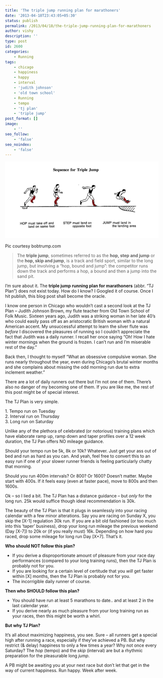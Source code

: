 ```yaml
---
title: 'The triple jump running plan for marathoners'
date: '2013-04-18T23:43:05+05:30'
status: publish
permalink: /2013/04/18/the-triple-jump-running-plan-for-marathoners
author: vishy
description: ''
type: post
id: 2600
categories: 
    - Running
tags:
    - chicago
    - happiness
    - happy
    - interval
    - 'judith johnson'
    - 'old town school'
    - Running
    - tempo
    - 'tj plan'
    - 'triple jump'
post_format: []
image:
    - ''
seo_follow:
    - 'false'
seo_noindex:
    - 'false'
---
```

> <figure aria-describedby="caption-attachment-2630" class="wp-caption alignleft" id="attachment_2630" style="width: 300px">

[![Pic courtesy bobtrump.com](../../../../uploads/2013/04/Triple_jump_bobtrump_com.jpg)](http://www.ulaar.com/wp-content/uploads/2013/04/Triple_jump_bobtrump_com.jpg)<figcaption class="wp-caption-text" id="caption-attachment-2630">Pic courtesy bobtrump.com</figcaption></figure>
> 
> The **triple jump**, sometimes referred to as the **hop, step and jump** or the **hop, skip and jump**, is a track and field sport, similar to the long jump, but involving a “hop, bound and jump”: the competitor runs down the track and performs a hop, a bound and then a jump into the sand pit.

I’m sure about it. The **triple jump running plan for marathoners** (abbr. “TJ Plan”) does not exist today. How do I know? I Googled it of course. Once I hit publish, this blog post shall become the oracle.

I know one person in Chicago who wouldn’t cast a second look at the TJ Plan – Judith Johnson Brown, my flute teacher from Old Town School of Folk Music. Sixteen years ago, Judith was a striking woman in her late 40’s who could easily pass off as an aristocratic British woman with a natural American accent. My unsuccessful attempt to learn the silver flute was *before* I discovered the pleasures of running so I couldn’t appreciate the fact that Judith was a daily runner. I recall her once saying “Oh! How I hate winter mornings when the ground is frozen. I can’t run and I’m miserable rest of the day.”

Back then, I thought to myself “What an obsessive compulsive woman. She runs nearly throughout the year, even during Chicago’s brutal winter months and she complains about missing the odd morning run due to extra inclement weather.”

There are a lot of daily runners out there but I’m not one of them. There’s also no danger of my becoming one of them. If you are like me, the rest of this post might be of special interest.

The TJ Plan is very simple.

1\. Tempo run on Tuesday  
2\. Interval run on Thursday  
3\. Long run on Saturday

Unlike any of the plethora of celebrated (or notorious) training plans which have elaborate ramp up, ramp down and taper profiles over a 12 week duration, the TJ Pan offers NO mileage guidance.

Should your tempo run be 5k, 8k or 10k? Whatever. Just get your ass out of bed and run as hard as you can. And yeah, feel free to convert this to an easy run if one of your slower runner friends is feeling particularly chatty that morning.

Should you run 400m intervals? Or 800? Or 1600? Doesn’t matter. Maybe start with 400s. If it feels easy (even at faster pace), move to 800s and then 1600s.

Ok – so I lied a bit. The TJ Plan has a distance guidance – but *only* for the long run. 25k would suffice though ideal recommendation is 30k.

The beauty of the TJ Plan is that it plugs in seamlessly into your racing calendar with a few minor alterations. Say you are racing on Sunday X, you skip the \[X-1\] regulation 30k run. If you are a bit old fashioned (or too much into this ‘taper’ business), drop your long run mileage the previous weekend (Day \[X-7\]) to 20k or (if you really must) 16k. Depending on how hard you raced, drop some mileage for long run Day \[X+7\]. That’s it.

**Who should NOT follow this plan?**

- If you derive a disproportionate amount of pleasure from your race day performances (compared to your long training runs), then the TJ Plan is probably not for you.
- If you are looking for a certain level of certitude that you *will* get faster within \[X\] months, then the TJ Plan is probably not for you.
- The incorrigible daily runner of course.

**Then who SHOULD follow this plan?**

- You should have run at least 5 marathons to date.. and at least 2 in the last calendar year.
- If you derive nearly as much pleasure from your long training run as your races, then this might be worth a whirl.

**But why TJ Plan?**

It’s all about maximizing happiness, you see. Sure – all runners get a special high after running a race, especially if they’ve achieved a PB. But why restrict (&amp; delay) happiness to only a few times a year? Why not once every Saturday? The *hop* (tempo) and the *skip* (interval) are but a rhythmic preparation for the pleasurable long *jump*.

A PB might be awaiting you at your next race but don’t let that get in the way of current happiness. Run happy. Week after week.